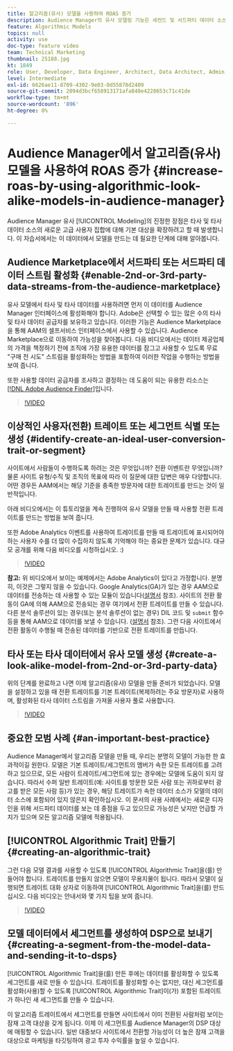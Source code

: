 ```yaml
---
title: 알고리즘(유사) 모델을 사용하여 ROAS 증가
description: Audience Manager의 유사 모델링 기능은 세컨드 및 서드파티 데이터 소스의 새로운 고급 사용자 세트에 대해 기본 대상을 확장하려고 할 때 발휘됩니다. 이 자습서에서는 이 데이터에서 모델을 만드는 단계를 알아봅니다.
feature: Algorithmic Models
topics: null
activity: use
doc-type: feature video
team: Technical Marketing
thumbnail: 25188.jpg
kt: 1849
role: User, Developer, Data Engineer, Architect, Data Architect, Admin, Leader
level: Intermediate
exl-id: 6626ae11-8709-4302-9e03-0d55878d2409
source-git-commit: 2094d3bcf658913171afa848e4228653c71c41de
workflow-type: tm+mt
source-wordcount: '896'
ht-degree: 0%

---
```


# Audience Manager에서 알고리즘(유사) 모델을 사용하여 ROAS 증가 {#increase-roas-by-using-algorithmic-look-alike-models-in-audience-manager}

Audience Manager 유사 [!UICONTROL Modeling]의 진정한 장점은 타사 및 타사 데이터 소스의 새로운 고급 사용자 집합에 대해 기본 대상을 확장하려고 할 때 발생합니다. 이 자습서에서는 이 데이터에서 모델을 만드는 데 필요한 단계에 대해 알아봅니다.

## Audience Marketplace에서 서드파티 또는 서드파티 데이터 스트림 활성화 {#enable-2nd-or-3rd-party-data-streams-from-the-audience-marketplace}

유사 모델에서 타사 및 타사 데이터를 사용하려면 먼저 이 데이터를 Audience Manager 인터페이스에 활성화해야 합니다. Adobe은 선택할 수 있는 많은 수의 타사 및 타사 데이터 공급자를 보유하고 있습니다. 이러한 기능은 Audience Marketplace을 통해 AAM의 셀프서비스 인터페이스에서 사용할 수 있습니다. Audience Marketplace으로 이동하여 가능성을 찾아봅니다. 다음 비디오에서는 데이터 제공업체의 가격을 책정하기 전에 조직에 가장 유용한 데이터를 잠그고 사용할 수 있도록 무료 &quot;구매 전 시도&quot; 스트림을 활성화하는 방법을 포함하여 이러한 작업을 수행하는 방법을 보여 줍니다.

또한 사용할 데이터 공급자를 조사하고 결정하는 데 도움이 되는 유용한 리소스는 [[!DNL Adobe Audience Finder]](https://www.adobe-audience-finder.com/)입니다.

>[!VIDEO](https://video.tv.adobe.com/v/25188/?quality=12)

## 이상적인 사용자(전환) 트레이트 또는 세그먼트 식별 또는 생성 {#identify-create-an-ideal-user-conversion-trait-or-segment}

사이트에서 사람들이 수행하도록 하려는 것은 무엇입니까? 전환 이벤트란 무엇입니까? 물론 사이트 유형/수직 및 조직의 목표에 따라 이 질문에 대한 답변은 매우 다양합니다. 어떤 경우든 AAM에서는 해당 기준을 충족한 방문자에 대한 트레이트를 만드는 것이 일반적입니다.

아래 비디오에서는 이 튜토리얼을 계속 진행하여 유사 모델을 만들 때 사용할 전환 트레이트를 만드는 방법을 보여 줍니다.

또한 Adobe Analytics 이벤트를 사용하여 트레이트를 만들 때 트레이트에 표시되어야 하는 사용자 수를 더 많이 수집하지 않도록 기억해야 하는 중요한 문제가 있습니다. 대규모 공개를 위해 다음 비디오를 시청하십시오. :)

>[!VIDEO](https://video.tv.adobe.com/v/23431/?quality=12)

**참고:** 위 비디오에서 보이는 예제에서는 Adobe Analytics이 있다고 가정합니다. 분명히, 이것은 그렇지 않을 수 있습니다. Google Analytics(GA)가 있는 경우 AAM으로 데이터를 전송하는 데 사용할 수 있는 모듈이 있습니다([설명서](https://experienceleague.adobe.com/docs/audience-manager/user-guide/dil-api/dil-modules.html?lang=ko) 참조). 사이트의 전환 활동이 GA에 의해 AAM으로 전송되는 경우 여기에서 전환 트레이트를 만들 수 있습니다. 다른 분석 솔루션이 있는 경우(또는 분석 솔루션이 없는 경우) DIL 코드 및 `submit` 함수 등을 통해 AAM으로 데이터를 보낼 수 있습니다. ([설명서](https://experienceleague.adobe.com/docs/audience-manager/user-guide/dil-api/dil-overview.html?lang=ko) 참조). 그런 다음 사이트에서 전환 활동이 수행될 때 전송된 데이터를 기반으로 전환 트레이트를 만듭니다.

## 타사 또는 타사 데이터에서 유사 모델 생성 {#create-a-look-alike-model-from-2nd-or-3rd-party-data}

위의 단계를 완료하고 나면 이제 알고리즘(유사) 모델을 만들 준비가 되었습니다. 모델을 설정하고 있을 때 전환 트레이트를 기본 트레이트(복제하려는 주요 방문자)로 사용하며, 활성화된 타사 데이터 스트림을 가져올 사용자 풀로 사용합니다.

>[!VIDEO](https://video.tv.adobe.com/v/25190/?quality-12)

## 중요한 모범 사례 {#an-important-best-practice}

Audience Manager에서 알고리즘 모델을 만들 때, 우리는 분명히 모델이 가능한 한 효과적이길 원한다. 모델은 기본 트레이트/세그먼트의 멤버가 속한 모든 트레이트를 고려하고 있으므로, 모든 사람이 트레이트/세그먼트에 있는 경우에는 모델에 도움이 되지 않습니다. 따라서 수퍼 일반 트레이트(예: 사이트를 방문한 모든 사람 또는 귀하로부터 광고를 받은 모든 사람 등)가 있는 경우, 해당 트레이트가 속한 데이터 소스가 모델의 데이터 소스에 포함되어 있지 않은지 확인하십시오. 이 문서의 사용 사례에서는 새로운 디자인을 위해 서드파티 데이터를 보는 데 중점을 두고 있으므로 가능성은 낮지만 언급할 가치가 있으며 모든 알고리즘 모델에 적용됩니다.

## [!UICONTROL Algorithmic Trait] 만들기 {#creating-an-algorithmic-trait}

그런 다음 모델 결과를 사용할 수 있도록 [!UICONTROL Algorithmic Trait]을(를) 만들어야 합니다. 트레이트를 만들지 않으면 모델이 무용지물이 됩니다. 따라서 모델이 실행되면 트레이트 대화 상자로 이동하여 [!UICONTROL Algorithmic Trait]을(를) 만드십시오. 다음 비디오는 안내서와 몇 가지 팁을 보여 줍니다.

>[!VIDEO](https://video.tv.adobe.com/v/25191/?quality=12)

## 모델 데이터에서 세그먼트를 생성하여 DSP으로 보내기 {#creating-a-segment-from-the-model-data-and-sending-it-to-dsps}

[!UICONTROL Algorithmic Trait]을(를) 만든 후에는 데이터를 활성화할 수 있도록 세그먼트를 새로 만들 수 있습니다. 트레이트를 활성화할 수는 없지만, 대신 세그먼트를 활성화(사용)할 수 있도록 [!UICONTROL Algorithmic Trait]이(가) 포함된 트레이트가 하나인 새 세그먼트를 만들 수 있습니다.

이 알고리즘 트레이트에서 세그먼트를 만들면 사이트에서 이미 전환된 사람처럼 보이는 잠재 고객 대상을 갖게 됩니다. 이제 이 세그먼트를 Audience Manager의 DSP 대상에 매핑할 수 있습니다. 일반 대중보다 사이트에서 전환할 가능성이 더 높은 잠재 고객을 대상으로 마케팅을 타깃팅하여 광고 투자 수익률을 높일 수 있습니다.

